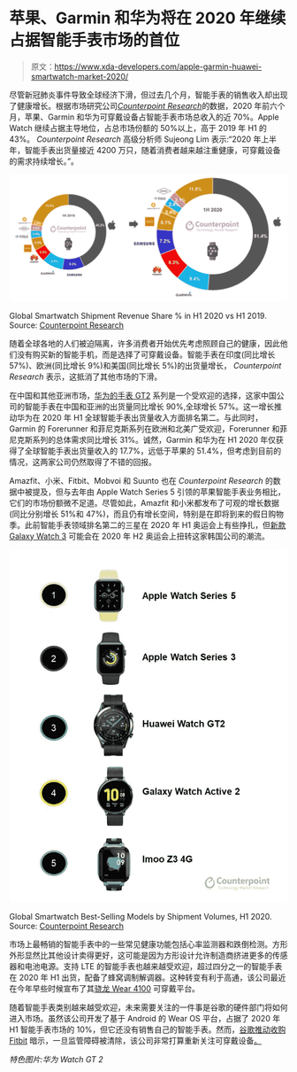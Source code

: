 # 苹果、Garmin 和华为将在 2020 年继续占据智能手表市场的首位

> 原文：<https://www.xda-developers.com/apple-garmin-huawei-smartwatch-market-2020/>

尽管新冠肺炎事件导致全球经济下滑，但过去几个月，智能手表的销售收入却出现了健康增长。根据市场研究公司[*Counterpoint Research*](https://www.counterpointresearch.com/global-smartwatch-market-revenue-h1-2020/)的数据，2020 年前六个月，苹果、Garmin 和华为可穿戴设备占智能手表市场总收入的近 70%。Apple Watch 继续占据主导地位，占总市场份额的 50%以上，高于 2019 年 H1 的 43%。 *Counterpoint Research* 高级分析师 Sujeong Lim 表示:“2020 年上半年，智能手表出货量接近 4200 万只，随着消费者越来越注重健康，可穿戴设备的需求持续增长。”。

 <picture>![](img/81d88e08f1b6f3faf8b3c7d24d3e4482.png)</picture> 

Global Smartwatch Shipment Revenue Share % in H1 2020 vs H1 2019\. Source: [Counterpoint Research](https://www.counterpointresearch.com/global-smartwatch-market-revenue-h1-2020/)

随着全球各地的人们被迫隔离，许多消费者开始优先考虑照顾自己的健康，因此他们没有购买新的智能手机，而是选择了可穿戴设备。智能手表在印度(同比增长 57%)、欧洲(同比增长 9%)和美国(同比增长 5%)的出货量增长， *Counterpoint Research* 表示，这抵消了其他市场的下滑。

在中国和其他亚洲市场，[华为的手表 GT2](https://www.xda-developers.com/huawei-watch-gt-2-kirin-a1-chip-india/) 系列是一个受欢迎的选择，这家中国公司的智能手表在中国和亚洲的出货量同比增长 90%,全球增长 57%。这一增长推动华为在 2020 年 H1 全球智能手表出货量收入方面排名第二。与此同时，Garmin 的 Forerunner 和菲尼克斯系列在欧洲和北美广受欢迎，Forerunner 和菲尼克斯系列的总体需求同比增长 31%。诚然，Garmin 和华为在 H1 2020 年仅获得了全球智能手表出货量收入的 17.7%，远低于苹果的 51.4%，但考虑到目前的情况，这两家公司仍然取得了不错的回报。

Amazfit、小米、Fitbit、Mobvoi 和 Suunto 也在 *Counterpoint Research* 的数据中被提及，但与去年由 Apple Watch Series 5 引领的苹果智能手表业务相比，它们的市场份额微不足道。尽管如此，Amazfit 和小米都发布了可观的增长数据(同比分别增长 51%和 47%)，而且仍有增长空间，特别是在即将到来的假日购物季。此前智能手表领域排名第二的三星在 2020 年 H1 奥运会上有些挣扎，但[新款 Galaxy Watch 3](https://www.xda-developers.com/samsung-galaxy-watch-3/) 可能会在 2020 年 H2 奥运会上扭转这家韩国公司的潮流。

 <picture>![](img/3feddf8f9c30fafafc88eebd0d1e2e6c.png)</picture> 

Global Smartwatch Best-Selling Models by Shipment Volumes, H1 2020\. Source: [Counterpoint Research](https://www.counterpointresearch.com/global-smartwatch-market-revenue-h1-2020/)

市场上最畅销的智能手表中的一些常见健康功能包括心率监测器和跌倒检测。方形外形显然比其他设计卖得更好，这可能是因为方形设计允许制造商挤进更多的传感器和电池电源。支持 LTE 的智能手表也越来越受欢迎，超过四分之一的智能手表在 2020 年 H1 出货，配备了蜂窝调制解调器。这种转变有利于高通，该公司最近在今年早些时候宣布了其[骁龙 Wear 4100](https://www.xda-developers.com/qualcomm-snapdragon-4100-announcement-wear-os-smartwatches/) 可穿戴平台。

随着智能手表类别越来越受欢迎，未来需要关注的一件事是谷歌的硬件部门将如何进入市场。虽然该公司开发了基于 Android 的 Wear OS 平台，占据了 2020 年 H1 智能手表市场的 10%，但它还没有销售自己的智能手表。然而，[谷歌推动收购 Fitbit](https://www.xda-developers.com/google-officially-acquires-fitbit/) 暗示，一旦监管障碍被清除，该公司非常打算重新关注可穿戴设备[。](https://www.xda-developers.com/eu-launch-investigation-google-fitbit-acquisition/)

*特色图片:华为 Watch GT 2*